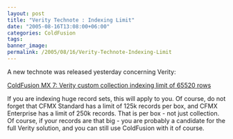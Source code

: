 ```yaml
---
layout: post
title: "Verity Technote : Indexing Limit"
date: "2005-08-16T13:08:00+06:00"
categories: ColdFusion 
tags: 
banner_image: 
permalink: /2005/08/16/Verity-Technote-Indexing-Limit
---
```


A new technote was released yesterday concerning Verity:

<a href="http://www.macromedia.com/cfusion/knowledgebase/index.cfm?id=cb2d5c2f"> ColdFusion MX 7: Verity custom collection indexing limit of 65520 rows</a>

If you are indexing huge record sets, this will apply to you. Of course, do not forget that CFMX Standard has a limit of 125k records per box, and CFMX Enterprise has a limit of 250k records. That is per box - not just collection. Of course, if your records are that big - you are probably a candidate for the full Verity solution, and you can still use ColdFusion with it of course.